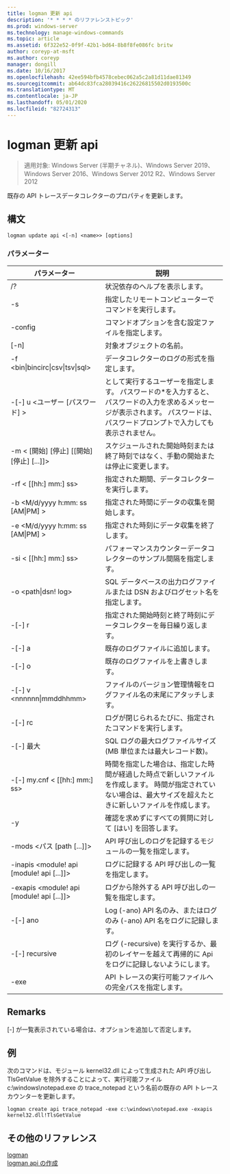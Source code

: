 ```yaml
---
title: logman 更新 api
description: '* * * * のリファレンストピック'
ms.prod: windows-server
ms.technology: manage-windows-commands
ms.topic: article
ms.assetid: 6f322e52-0f9f-42b1-bd64-8b8f8fe086fc britw
author: coreyp-at-msft
ms.author: coreyp
manager: dongill
ms.date: 10/16/2017
ms.openlocfilehash: 42ee594bfb4578cebec062a5c2a81d11dae81349
ms.sourcegitcommit: ab64dc83fca28039416c26226815502d0193500c
ms.translationtype: MT
ms.contentlocale: ja-JP
ms.lasthandoff: 05/01/2020
ms.locfileid: "82724313"
---
```

# <a name="logman-update-api"></a>logman 更新 api

> 適用対象: Windows Server (半期チャネル)、Windows Server 2019、Windows Server 2016、Windows Server 2012 R2、Windows Server 2012

既存の API トレースデータコレクターのプロパティを更新します。  

## <a name="syntax"></a>構文  
```  
logman update api <[-n] <name>> [options]  
```  
### <a name="parameters"></a>パラメーター  

|                    パラメーター                     |                                                                               説明                                                                               |
|--------------------------------------------------|-------------------------------------------------------------------------------------------------------------------------------------------------------------------------|
|                        /?                        |                                                                    状況依存のヘルプを表示します。                                                                     |
|                -s<computer name>                |                                                          指定したリモートコンピューターでコマンドを実行します。                                                          |
|                 -config <value>                  |                                                         コマンドオプションを含む設定ファイルを指定します。                                                         |
|                   [-n]<name>                    |                                                                       対象オブジェクトの名前。                                                                        |
| -f <bin&#124;bincirc&#124;csv&#124;tsv&#124;sql> |                                                            データコレクターのログの形式を指定します。                                                             |
|             -[-] u <ユーザー [パスワード] >              | として実行するユーザーを指定します。 パスワードの\*を入力すると、パスワードの入力を求めるメッセージが表示されます。 パスワードは、パスワードプロンプトで入力しても表示されません。 |
|    -m < [開始] [停止] [[開始] [停止] [...]]>    |                                                スケジュールされた開始時刻または終了時刻ではなく、手動の開始または停止に変更します。                                                 |
|                -rf < [[hh:] mm:] ss>                |                                                        指定された期間、データコレクターを実行します。                                                         |
|        -b <M/d/yyyy h:mm: ss [AM&#124;PM] >         |                                                              指定された時間にデータの収集を開始します。                                                               |
|        -e <M/d/yyyy h:mm: ss [AM&#124;PM] >         |                                                               指定された時刻にデータ収集を終了します。                                                                |
|                -si < [[hh:] mm:] ss>                |                                                 パフォーマンスカウンターデータコレクターのサンプル間隔を指定します。                                                  |
|              -o <path&#124;dsn! log>              |                                              SQL データベースの出力ログファイルまたは DSN およびログセット名を指定します。                                               |
|                      -[-] r                       |                                                  指定された開始時刻と終了時刻にデータコレクターを毎日繰り返します。                                                  |
|                      -[-] a                       |                                                                     既存のログファイルに追加します。                                                                     |
|                      -[-] o                      |                                                                     既存のログファイルを上書きします。                                                                     |
|           -[-] v <nnnnnn&#124;mmddhhmm>           |                                                   ファイルのバージョン管理情報をログファイル名の末尾にアタッチします。                                                   |
|                  -[-] rc<task>                   |                                                         ログが閉じられるたびに、指定されたコマンドを実行します。                                                          |
|                 -[-] 最大 <value>                  |                                                 SQL ログの最大ログファイルサイズ (MB 単位または最大レコード数)。                                                  |
|              -[-] my.cnf < [[hh:] mm:] ss>              |     時間を指定した場合は、指定した時間が経過した時点で新しいファイルを作成します。 時間が指定されていない場合は、最大サイズを超えたときに新しいファイルを作成します。     |
|                        -y                        |                                                             確認を求めずにすべての質問に対して [はい] を回答します。                                                              |
|            -mods <パス [path [...]]>             |                                                          API 呼び出しのログを記録するモジュールの一覧を指定します。                                                           |
|     -inapis <module! api [module! api [...]]>      |                                                         ログに記録する API 呼び出しの一覧を指定します。                                                          |
|     -exapis <module! api [module! api [...]]>      |                                                        ログから除外する API 呼び出しの一覧を指定します。                                                         |
|                     -[-] ano                      |                                                     Log (-ano) API 名のみ、またはログのみ (-ano) API 名をログに記録します。                                                     |
|                  -[-] recursive                   |                                          ログ (-recursive) を実行するか、最初のレイヤーを越えて再帰的に Api をログに記録しないようにします。                                           |
|                   -exe <value>                   |                                                        API トレースの実行可能ファイルへの完全パスを指定します。                                                        |

## <a name="remarks"></a>Remarks  
[-] が一覧表示されている場合は、オプションを追加して否定します。  
## <a name="examples"></a>例  
次のコマンドは、モジュール kernel32.dll によって生成された API 呼び出し TlsGetValue を除外することによって、実行可能ファイル c:\windows\notepad.exe の trace_notepad という名前の既存の API トレースカウンターを更新します。  
```  
logman create api trace_notepad -exe c:\windows\notepad.exe -exapis kernel32.dll!TlsGetValue  
```  
## <a name="additional-references"></a>その他のリファレンス  
[logman](logman.md)  
[logman api の作成](logman-create-api.md)  
